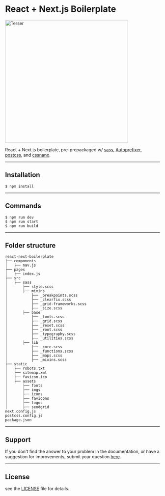 # React + Next.js Boilerplate

<img src="https://i.imgur.com/M8L55IJ.png" alt="Terser" width="400">

React + Next.js boilerplate, pre-prepackaged w/ [sass](https://github.com/sass/sass), [Autoprefixer](https://github.com/autoprefixer/autoprefixer.github.io), [postcss](https://github.com/postcss/postcss), and [cssnano](https://github.com/cssnano/cssnano).

---

## Installation

```shell
$ npm install
```

---

## Commands

```shell
$ npm run dev
$ npm run start
$ npm run build
```

---

## Folder structure

```shell
react-next-boilerplate
├── components
│   ├── nav.js
├── pages
│   ├── index.js
├── src
│   ├── sass
│       ├── style.scss
│       ├── mixins
│           ├── _breakpoints.scss
│           ├── _clearfix.scss
│           ├── _grid-frameworks.scss
│           ├── _size.scss
│       ├── base
│           ├── _fonts.scss 
│           ├── _grid.scss 
│           ├── _reset.scss
│           ├── _root.scss
│           ├── _typography.scss
│           ├── _utilities.scss
│       ├── lib
│           ├── _core.scss 
│           ├── _functions.scss 
│           ├── _maps.scss 
│           ├── _mixins.scss 
├── static
│   ├── robots.txt
│   ├── sitemap.xml
│   ├── favicon.ico
│   ├── assets
│       ├── fonts
│       ├── imgs
│       ├── icons
│       ├── favicons
│       ├── logos
│       ├── sendgrid
next.config.js
postcss.config.js
package.json
```

----

## Support
If you don't find the answer to your problem in the documentation, or have a suggestion for improvements, submit your question [here](https://github.com/danielhaim1/issues).

----

## License
see the [LICENSE](LICENSE) file for details.